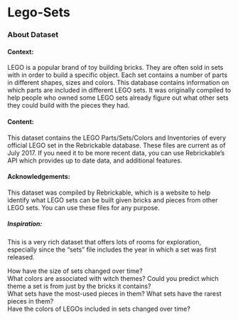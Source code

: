 # Lego-Sets

### About Dataset
#### Context:
LEGO is a popular brand of toy building bricks. They are often sold in sets with in order to build a specific object. Each set contains a number of parts in different shapes, sizes and colors. This database contains information on which parts are included in different LEGO sets. It was originally compiled to help people who owned some LEGO sets already figure out what other sets they could build with the pieces they had.

#### Content:
This dataset contains the LEGO Parts/Sets/Colors and Inventories of every official LEGO set in the Rebrickable database. These files are current as of July 2017. If you need it to be more recent data, you can use Rebrickable’s API which provides up to date data, and additional features.

#### Acknowledgements:
This dataset was compiled by Rebrickable, which is a website to help identify what LEGO sets can be built given bricks and pieces from other LEGO sets. You can use these files for any purpose.

##### Inspiration:
This is a very rich dataset that offers lots of rooms for exploration, especially since the “sets” file includes the year in which a set was first released.

How have the size of sets changed over time? <br>
What colors are associated with witch themes? Could you predict which theme a set is from just by the bricks it contains? <br>
What sets have the most-used pieces in them? What sets have the rarest pieces in them? <br>
Have the colors of LEGOs included in sets changed over time? <br>
